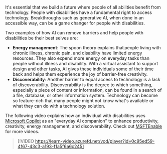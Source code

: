 It's essential that we build a future where people of all abilities benefit from technology. People with disabilities have a fundamental right to access technology. Breakthroughs such as generative AI, when done in an accessible way, can be a game changer for people with disabilities.

Two examples of how AI can remove barriers and help people with disabilities be their best selves are:

- **Energy management**: The spoon theory explains that people living with chronic illness, chronic pain, and disability have limited energy resources. They also expend more energy on everyday tasks than people without illness and disability. With a virtual assistant to support design and other tasks, AI gives these individuals some of their time back and helps them experience the joy of barrier-free creativity.  
- **Discoverability**: Another barrier to equal access to technology is a lack of discoverability. Discoverability is the degree to which something, especially a piece of content or information, can be found in a search of a file, database, or other information system. Technology can become so feature-rich that many people might not know what's available or what they can do with a technology solution.  

The following video explains how an individual with disabilities uses [Microsoft Copilot](https://copilot.microsoft.com/) as an "everyday AI companion" to enhance productivity, creativity, energy management, and discoverability. Check out [MSFTEnable](https://www.youtube.com/msftenable) for more videos.

> [!VIDEO https://learn-video.azurefd.net/vod/player?id=0c95ed59-4f67-43c3-a193-f1a5f6a6c245]

